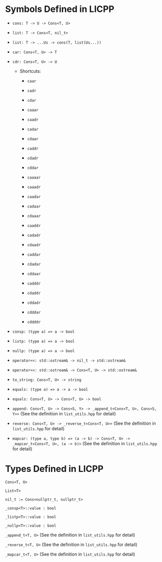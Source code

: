 # Symbols Defined in LICPP

- `cons: T -> U -> Cons<T, U>`

- `list: T -> Cons<T, nil_t>`

- `list: T -> ...Us -> cons(T, list(Us...))`

- `car: Cons<T, U> -> T`

- `cdr: Cons<T, U> -> U`

	- Shortcuts:

		- `caar`

		- `cadr`

		- `cdar`

		- `caaar`

		- `caadr`

		- `cadar`

		- `cdaar`

		- `caddr`

		- `cdadr`

		- `cddar`

		- `caaaar`

		- `caaadr`

		- `caadar`

		- `cadaar`

		- `cdaaar`

		- `caaddr`

		- `cadadr`

		- `cdaadr`

		- `caddar`

		- `cdadar`

		- `cddaar`

		- `cadddr`

		- `cdaddr`

		- `cddadr`

		- `cdddar`

		- `cddddr`
        
- `consp: (type a) => a -> bool`

- `listp: (type a) => a -> bool`

- `nullp: (type a) => a -> bool`

- `operator<<: std::ostream& -> nil_t -> std::ostream&`

- `operator<<: std::ostream& -> Cons<T, U> -> std::ostream&`

- `to_string: Cons<T, U> -> string`

- `equals: (type a) => a -> a -> bool`

- `equals: Cons<T, U> -> Cons<T, U> -> bool`

- `append: Cons<T, U> -> Cons<S, Y> -> _append_t<Cons<T, U>, Cons<S, Y>>` (See the definition in `list_utils.hpp` for detail)

- `reverse: Cons<T, U> -> _reverse_t<Cons<T, U>>` (See the definition in `list_utils.hpp` for detail)

- `mapcar: (type a, type b) => (a -> b) -> Cons<T, U> -> _mapcar_t<Cons<T, U>, (a -> b)>` (See the definition in `list_utils.hpp` for detail)


# Types Defined in LICPP

`Cons<T, U>`

`List<T>`

`nil_t := Cons<nullptr_t, nullptr_t>`

`_consp<T>::value : bool`

`_listp<T>::value : bool`

`_nullp<T>::value : bool`

`_append_t<T, U>` (See the definition in `list_utils.hpp` for detail)

`_reverse_t<T, U>` (See the definition in `list_utils.hpp` for detail)

`_mapcar_t<T, U>` (See the definition in `list_utils.hpp` for detail)
